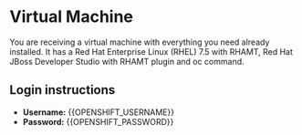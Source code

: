 # Virtual Machine

You are receiving a virtual machine with everything you need already installed. It has a Red Hat Enterprise Linux \(RHEL\) 7.5 with RHAMT, Red Hat JBoss Developer Studio with RHAMT plugin and oc command.

## Login instructions

* **Username:** {{OPENSHIFT_USERNAME}}
* **Password:** {{OPENSHIFT_PASSWORD}}



